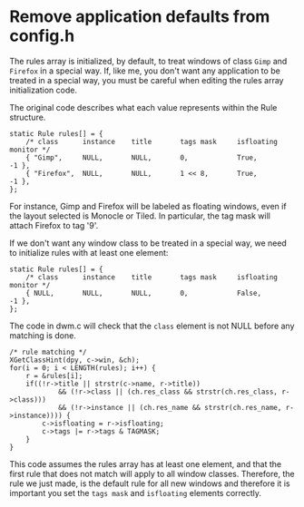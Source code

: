 Remove application defaults from config.h
=========================================
The rules array is initialized, by default, to treat windows of class `Gimp`
and `Firefox` in a special way. If, like me, you don't want any application to
be treated in a special way, you must be careful when editing the rules array
initialization code.

The original code describes what each value represents within the Rule
structure.

	static Rule rules[] = {
		/* class      instance    title       tags mask     isfloating   monitor */
		{ "Gimp",     NULL,       NULL,       0,            True,        -1 },
		{ "Firefox",  NULL,       NULL,       1 << 8,       True,        -1 },
	};

For instance, Gimp and Firefox will be labeled as floating windows, even if the
layout selected is Monocle or Tiled. In particular, the tag mask will attach
Firefox to tag '9'.

If we don't want any window class to be treated in a special way, we need to
initialize rules with at least one element:

	static Rule rules[] = {
		/* class      instance    title       tags mask     isfloating   monitor */
		{ NULL,       NULL,       NULL,       0,            False,       -1 },
	};

The code in dwm.c will check that the `class` element is not NULL before any
matching is done.

	/* rule matching */
	XGetClassHint(dpy, c->win, &ch);
	for(i = 0; i < LENGTH(rules); i++) {
		r = &rules[i];
		if((!r->title || strstr(c->name, r->title))
				&& (!r->class || (ch.res_class && strstr(ch.res_class, r->class)))
				&& (!r->instance || (ch.res_name && strstr(ch.res_name, r->instance)))) {
			c->isfloating = r->isfloating;
			c->tags |= r->tags & TAGMASK;
		}
	}

This code assumes the rules array has at least one element, and that the first
rule that does not match will apply to all window classes. Therefore, the rule
we just made, is the default rule for all new windows and therefore it is
important you set the `tags mask` and `isfloating` elements correctly.
